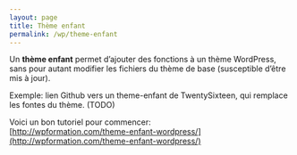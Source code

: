 ```yaml
---
layout: page
title: Thème enfant
permalink: /wp/theme-enfant
---
```


Un **thème enfant** permet d’ajouter des fonctions à un thème WordPress, sans pour autant modifier les fichiers du thème de base (susceptible d’être mis à jour).

Exemple: lien Github vers un theme-enfant de TwentySixteen, qui remplace les fontes du thème. (TODO)

Voici un bon tutoriel pour commencer:     
[http://wpformation.com/theme-enfant-wordpress/](http://wpformation.com/theme-enfant-wordpress/)

